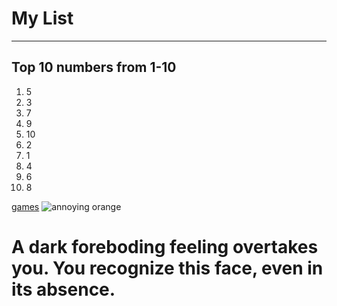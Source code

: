 # My List
---

## Top 10 numbers from 1-10

1. 5
2. 3
3. 7
4. 9
5. 10
6. 2
7. 1
8. 4
9. 6
10. 8

[games](https://www.coolmathgames.com/)
![annoying orange](https://live.staticflickr.com/4143/4902695648_c1b9cd40fa_c.jpg)
# A dark foreboding feeling overtakes you. You recognize this face, even in its absence.

